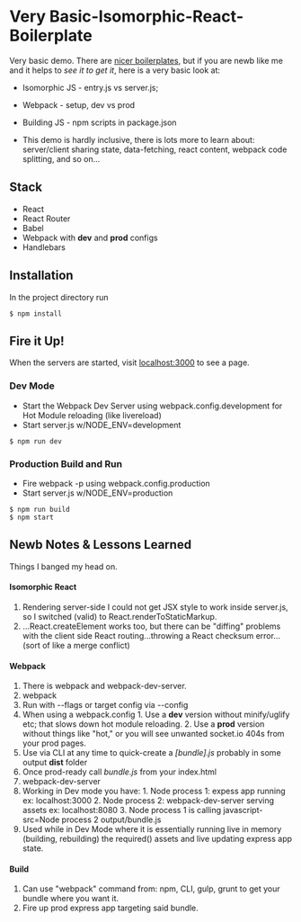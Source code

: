 # Very Basic-Isomorphic-React-Boilerplate
Very basic demo. There are [nicer boilerplates](https://github.com/enaqx/awesome-react#boilerplates), but if you are newb like me and it helps to *see it to get it*, here is a very basic look at:
* Isomorphic JS - entry.js vs server.js;
* Webpack - setup, dev vs prod
* Building JS - npm scripts in package.json

* This demo is hardly inclusive, there is lots more to learn about: server/client sharing state, data-fetching, react content, webpack code splitting, and so on...

## Stack
* React
* React Router
* Babel
* Webpack with **dev** and **prod** configs
* Handlebars

## Installation
In the project directory run
```
$ npm install
```

## Fire it Up!
When the servers are started, visit [localhost:3000](http://localhost:3000) to see a page.

### Dev Mode
* Start the Webpack Dev Server using webpack.config.development for Hot Module reloading (like livereload)
* Start server.js w/NODE_ENV=development
```
$ npm run dev
```

### Production Build and Run
* Fire webpack -p using webpack.config.production
* Start server.js w/NODE_ENV=production
```
$ npm run build
$ npm start
```

## Newb Notes & Lessons Learned
Things I banged my head on.

#### Isomorphic React
1. Rendering server-side I could not get JSX style <Handler/> to work inside server.js, so I switched (valid) to React.renderToStaticMarkup.
2. ...React.createElement works too, but there can be "diffing" problems with the client side React routing...throwing a React checksum error...(sort of like a merge conflict)

#### Webpack
1. There is webpack and webpack-dev-server.
2. webpack
  1. Run with --flags or target config via --config
  2. When using a webpack.config
    1. Use a **dev** version without minify/uglify etc; that slows down hot module reloading.
    2. Use a **prod** version without things like "hot," or you will see unwanted socket.io 404s from your prod pages.
  3. Use via CLI at any time to quick-create a *[bundle].js* probably in some output **dist** folder
  4. Once prod-ready call *bundle.js* from your index.html
3. webpack-dev-server
  1. Working in Dev mode you have:
    1. Node process 1: expess app running ex: localhost:3000
    2. Node process 2: webpack-dev-server serving assets ex: localhost:8080
    3. Node process 1 is calling javascript-src=Node process 2 output/bundle.js
  2. Used while in Dev Mode where it is essentially running live in memory (building, rebuilding) the required() assets and live updating express app state.

#### Build
1. Can use "webpack" command from: npm, CLI, gulp, grunt to get your bundle where you want it.
2. Fire up prod express app targeting said bundle.

